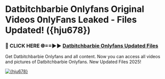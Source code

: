# Datbitchbarbie Onlyfans Original Videos 0nlyFans Leaked - Files Updated! ({hju678})

<h3>🔴 CLICK HERE 🌐==►► <a href="https://tinyurl.com/ms9xzufz" rel="nofollow">Datbitchbarbie Onlyfans Updated Files</a></h3>

Get Datbitchbarbie Onlyfans and all content. Now you can access all videos and pictures of Datbitchbarbie Onlyfans. New Updated Files 2025!

[![{hju678}](https://i.imgur.com/PQ7UWWw.gif)](https://tinyurl.com/ms9xzufz)